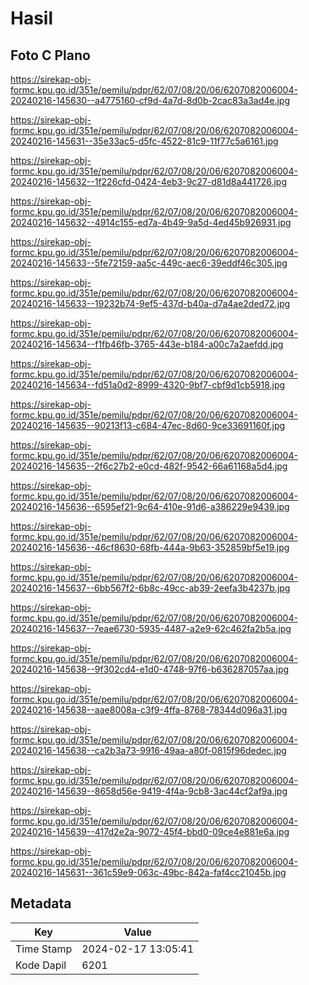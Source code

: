 # Hasil

## Foto C Plano

https://sirekap-obj-formc.kpu.go.id/351e/pemilu/pdpr/62/07/08/20/06/6207082006004-20240216-145630--a4775160-cf9d-4a7d-8d0b-2cac83a3ad4e.jpg

https://sirekap-obj-formc.kpu.go.id/351e/pemilu/pdpr/62/07/08/20/06/6207082006004-20240216-145631--35e33ac5-d5fc-4522-81c9-11f77c5a6161.jpg

https://sirekap-obj-formc.kpu.go.id/351e/pemilu/pdpr/62/07/08/20/06/6207082006004-20240216-145632--1f226cfd-0424-4eb3-9c27-d81d8a441726.jpg

https://sirekap-obj-formc.kpu.go.id/351e/pemilu/pdpr/62/07/08/20/06/6207082006004-20240216-145632--4914c155-ed7a-4b49-9a5d-4ed45b926931.jpg

https://sirekap-obj-formc.kpu.go.id/351e/pemilu/pdpr/62/07/08/20/06/6207082006004-20240216-145633--5fe72159-aa5c-449c-aec6-39eddf46c305.jpg

https://sirekap-obj-formc.kpu.go.id/351e/pemilu/pdpr/62/07/08/20/06/6207082006004-20240216-145633--19232b74-9ef5-437d-b40a-d7a4ae2ded72.jpg

https://sirekap-obj-formc.kpu.go.id/351e/pemilu/pdpr/62/07/08/20/06/6207082006004-20240216-145634--f1fb46fb-3765-443e-b184-a00c7a2aefdd.jpg

https://sirekap-obj-formc.kpu.go.id/351e/pemilu/pdpr/62/07/08/20/06/6207082006004-20240216-145634--fd51a0d2-8999-4320-9bf7-cbf9d1cb5918.jpg

https://sirekap-obj-formc.kpu.go.id/351e/pemilu/pdpr/62/07/08/20/06/6207082006004-20240216-145635--90213f13-c684-47ec-8d60-9ce33691160f.jpg

https://sirekap-obj-formc.kpu.go.id/351e/pemilu/pdpr/62/07/08/20/06/6207082006004-20240216-145635--2f6c27b2-e0cd-482f-9542-66a61168a5d4.jpg

https://sirekap-obj-formc.kpu.go.id/351e/pemilu/pdpr/62/07/08/20/06/6207082006004-20240216-145636--6595ef21-9c64-410e-91d6-a386229e9439.jpg

https://sirekap-obj-formc.kpu.go.id/351e/pemilu/pdpr/62/07/08/20/06/6207082006004-20240216-145636--46cf8630-68fb-444a-9b63-352859bf5e19.jpg

https://sirekap-obj-formc.kpu.go.id/351e/pemilu/pdpr/62/07/08/20/06/6207082006004-20240216-145637--6bb567f2-6b8c-49cc-ab39-2eefa3b4237b.jpg

https://sirekap-obj-formc.kpu.go.id/351e/pemilu/pdpr/62/07/08/20/06/6207082006004-20240216-145637--7eae6730-5935-4487-a2e9-62c462fa2b5a.jpg

https://sirekap-obj-formc.kpu.go.id/351e/pemilu/pdpr/62/07/08/20/06/6207082006004-20240216-145638--9f302cd4-e1d0-4748-97f6-b636287057aa.jpg

https://sirekap-obj-formc.kpu.go.id/351e/pemilu/pdpr/62/07/08/20/06/6207082006004-20240216-145638--aae8008a-c3f9-4ffa-8768-78344d096a31.jpg

https://sirekap-obj-formc.kpu.go.id/351e/pemilu/pdpr/62/07/08/20/06/6207082006004-20240216-145638--ca2b3a73-9916-49aa-a80f-0815f96dedec.jpg

https://sirekap-obj-formc.kpu.go.id/351e/pemilu/pdpr/62/07/08/20/06/6207082006004-20240216-145639--8658d56e-9419-4f4a-9cb8-3ac44cf2af9a.jpg

https://sirekap-obj-formc.kpu.go.id/351e/pemilu/pdpr/62/07/08/20/06/6207082006004-20240216-145639--417d2e2a-9072-45f4-bbd0-09ce4e881e6a.jpg

https://sirekap-obj-formc.kpu.go.id/351e/pemilu/pdpr/62/07/08/20/06/6207082006004-20240216-145631--361c59e9-063c-49bc-842a-faf4cc21045b.jpg


## Metadata

| Key        | Value               |
| ---------- | ------------------- |
| Time Stamp | 2024-02-17 13:05:41 |
| Kode Dapil | 6201                |



